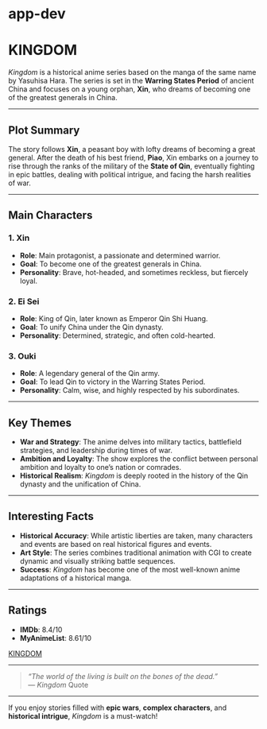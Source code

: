 # app-dev

# KINGDOM 

*Kingdom* is a historical anime series based on the manga of the same name by Yasuhisa Hara. The series is set in the **Warring States Period** of ancient China and focuses on a young orphan, **Xin**, who dreams of becoming one of the greatest generals in China.

---

## Plot Summary

The story follows **Xin**, a peasant boy with lofty dreams of becoming a great general. After the death of his best friend, **Piao**, Xin embarks on a journey to rise through the ranks of the military of the **State of Qin**, eventually fighting in epic battles, dealing with political intrigue, and facing the harsh realities of war.

---

## Main Characters

### 1. **Xin**

- **Role**: Main protagonist, a passionate and determined warrior.
- **Goal**: To become one of the greatest generals in China.
- **Personality**: Brave, hot-headed, and sometimes reckless, but fiercely loyal.

### 2. **Ei Sei**

- **Role**: King of Qin, later known as Emperor Qin Shi Huang.
- **Goal**: To unify China under the Qin dynasty.
- **Personality**: Determined, strategic, and often cold-hearted.

### 3. **Ouki**

- **Role**: A legendary general of the Qin army.
- **Goal**: To lead Qin to victory in the Warring States Period.
- **Personality**: Calm, wise, and highly respected by his subordinates.

---

## Key Themes

- **War and Strategy**: The anime delves into military tactics, battlefield strategies, and leadership during times of war.
- **Ambition and Loyalty**: The show explores the conflict between personal ambition and loyalty to one’s nation or comrades.
- **Historical Realism**: *Kingdom* is deeply rooted in the history of the Qin dynasty and the unification of China.

---

## Interesting Facts

- **Historical Accuracy**: While artistic liberties are taken, many characters and events are based on real historical figures and events.
- **Art Style**: The series combines traditional animation with CGI to create dynamic and visually striking battle sequences.
- **Success**: *Kingdom* has become one of the most well-known anime adaptations of a historical manga.

---

## Ratings

- **IMDb**: 8.4/10  
- **MyAnimeList**: 8.61/10


[KINGDOM](https://en.wikipedia.org/wiki/Kingdom_(manga))

---

> _“The world of the living is built on the bones of the dead.”_  
> — *Kingdom* Quote

---

If you enjoy stories filled with **epic wars**, **complex characters**, and **historical intrigue**, *Kingdom* is a must-watch!
